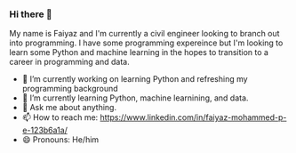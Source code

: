 ### Hi there 👋

My name is Faiyaz and I'm currently a civil engineer looking to branch out into programming.  I have some programming expereince but I'm looking to learn some Python and machine learning in the hopes to transition to a career in programming and data.

- 🔭 I’m currently working on learning Python and refreshing my programming background
- 🌱 I’m currently learning Python, machine learnining, and data.
- 💬 Ask me about anything.
- 📫 How to reach me: https://www.linkedin.com/in/faiyaz-mohammed-p-e-123b6a1a/
- 😄 Pronouns: He/him

